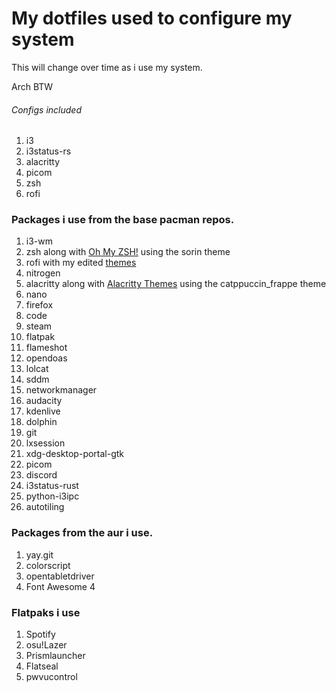 # My dotfiles used to configure my system

This will change over time as i use my system.

Arch BTW

###### Configs included

1. i3
2. i3status-rs
3. alacritty
4. picom
5. zsh
6. rofi

### Packages i use from the base pacman repos.

1. i3-wm
2. zsh along with [Oh My ZSH!](https://ohmyz.sh/) using the sorin theme
3. rofi with my edited [themes](https://github.com/copeison/rofi-themes)
4. nitrogen
5. alacritty along with [Alacritty Themes](https://github.com/alacritty/alacritty-theme) using the catppuccin_frappe theme
6. nano
7. firefox
8. code
9. steam
10. flatpak
11. flameshot
12. opendoas
13. lolcat
14. sddm
15. networkmanager
16. audacity
17. kdenlive
18. dolphin
19. git
20. lxsession
21. xdg-desktop-portal-gtk
22. picom
23. discord
24. i3status-rust
25. python-i3ipc
26. autotiling

### Packages from the aur i use.

1. yay.git
2. colorscript
3. opentabletdriver
4. Font Awesome 4

### Flatpaks i use

1. Spotify
2. osu!Lazer
3. Prismlauncher
4. Flatseal
5. pwvucontrol
